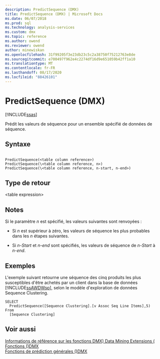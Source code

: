 ```yaml
---
description: PredictSequence (DMX)
title: PredictSequence (DMX) | Microsoft Docs
ms.date: 06/07/2018
ms.prod: sql
ms.technology: analysis-services
ms.custom: dmx
ms.topic: reference
ms.author: owend
ms.reviewer: owend
author: minewiskan
ms.openlocfilehash: 31f99205f3e23db23c5c2a38750f75212763e8de
ms.sourcegitcommit: e700497f962e4c2274df16d9e651059b42ff1a10
ms.translationtype: MT
ms.contentlocale: fr-FR
ms.lasthandoff: 08/17/2020
ms.locfileid: "88426101"
---
```

# <a name="predictsequence-dmx"></a>PredictSequence (DMX)
[!INCLUDE[ssas](../includes/applies-to-version/ssas.md)]

  Prédit les valeurs de séquence pour un ensemble spécifié de données de séquence.  
  
## <a name="syntax"></a>Syntaxe  
  
```  
  
PredictSequence(<table column reference>)  
PredictSequence(\<table column reference, n>)  
PredictSequence(\<table column reference, n-start, n-end>)  
```  
  
## <a name="return-type"></a>Type de retour  
 \<table expression>  
  
## <a name="remarks"></a>Notes  
 Si le paramètre *n* est spécifié, les valeurs suivantes sont renvoyées :  
  
-   Si *n* est supérieur à zéro, les valeurs de séquence les plus probables dans les *n* étapes suivantes.  
  
-   Si *n-Start* et *n-end* sont spécifiés, les valeurs de séquence de *n-Start* à *n-end*.  
  
## <a name="examples"></a>Exemples  
 L'exemple suivant retourne une séquence des cinq produits les plus susceptibles d'être achetés par un client dans la base de données [!INCLUDE[ssAWDWsp](../includes/ssawdwsp-md.md)], selon le modèle d'exploration de données Sequence Clustering.  
  
```  
SELECT  
  PredictSequence([Sequence Clustering].[v Assoc Seq Line Items],5)  
From  
  [Sequence Clustering]  
```  
  
## <a name="see-also"></a>Voir aussi  
 [Informations de référence sur les fonctions DMX&#41; Data Mining Extensions &#40;](../dmx/data-mining-extensions-dmx-function-reference.md)   
 [Fonctions &#40;&#41;DMX ](../dmx/functions-dmx.md)   
 [Fonctions de prédiction générales &#40;&#41;DMX ](../dmx/general-prediction-functions-dmx.md)  
  
  
